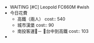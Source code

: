 - WAITING [#C] Leopold FC660M #wish
- 今日花費
	- 高鐵（兩人）
	  cost:: 540
	- 城市漢堡
	  cost:: 90
	- 南投客運－ 台中到高鐵
	  cost:: 103
-